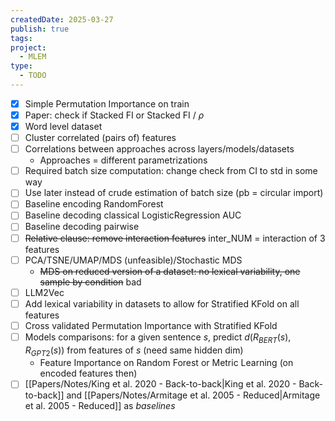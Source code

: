```yaml
---
createdDate: 2025-03-27
publish: true
tags: 
project:
  - MLEM
type:
  - TODO
---
```

- [x] Simple Permutation Importance on train
- [x] Paper: check if Stacked FI or Stacked FI / $\rho$
- [x] Word level dataset
- [ ] Cluster correlated (pairs of) features
- [ ] Correlations between approaches across layers/models/datasets
	- Approaches = different parametrizations
- [ ] Required batch size computation: change check from CI to std in some way
- [ ] Use later instead of crude estimation of batch size (pb = circular import)
- [ ] Baseline encoding RandomForest
- [ ] Baseline decoding classical LogisticRegression AUC
- [ ] Baseline decoding pairwise
- [ ] ~~Relative clause: remove interaction features~~ inter_NUM = interaction of 3 features
- [ ] PCA/TSNE/UMAP/MDS (unfeasible)/Stochastic MDS
	- ~~MDS on reduced version of a dataset: no lexical variability, one sample by condition~~ bad
- [ ] LLM2Vec
- [ ] Add lexical variability in datasets to allow for Stratified KFold on all features
- [ ] Cross validated Permutation Importance with Stratified KFold
- [ ] Models comparisons: for a given sentence $s$, predict $d(R_{BERT}(s),R_{GPT2}(s))$ from features of $s$ (need same hidden dim)
	- Feature Importance on Random Forest or Metric Learning (on encoded features then) 
- [ ] [[Papers/Notes/King et al. 2020 - Back-to-back|King et al. 2020 - Back-to-back]] and [[Papers/Notes/Armitage et al. 2005 - Reduced|Armitage et al. 2005 - Reduced]] as *baselines*
